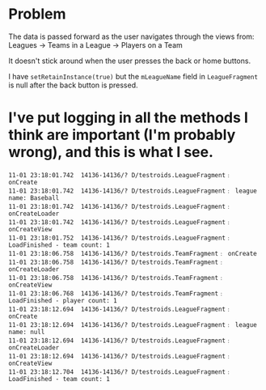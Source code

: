 Problem
=========

The data is passed forward as the user navigates through the views from:
Leagues -> Teams in a League -> Players on a Team

It doesn't stick around when the user presses the back or home buttons.

I have ```setRetainInstance(true)``` but the ```mLeagueName``` field in ```LeagueFragment``` is null
after the back button is pressed.

I've put logging in all the methods I think are important (I'm probably wrong), and this is what I see.
===
```
11-01 23:18:01.742  14136-14136/? D/testroids.LeagueFragment﹕ onCreate
11-01 23:18:01.742  14136-14136/? D/testroids.LeagueFragment﹕ league name: Baseball
11-01 23:18:01.742  14136-14136/? D/testroids.LeagueFragment﹕ onCreateLoader
11-01 23:18:01.742  14136-14136/? D/testroids.LeagueFragment﹕ onCreateView
11-01 23:18:01.752  14136-14136/? D/testroids.LeagueFragment﹕ LoadFinished - team count: 1
11-01 23:18:06.758  14136-14136/? D/testroids.TeamFragment﹕ onCreate
11-01 23:18:06.758  14136-14136/? D/testroids.TeamFragment﹕ onCreateLoader
11-01 23:18:06.758  14136-14136/? D/testroids.TeamFragment﹕ onCreateView
11-01 23:18:06.768  14136-14136/? D/testroids.TeamFragment﹕ LoadFinished - player count: 1
11-01 23:18:12.694  14136-14136/? D/testroids.LeagueFragment﹕ onCreate
11-01 23:18:12.694  14136-14136/? D/testroids.LeagueFragment﹕ league name: null
11-01 23:18:12.694  14136-14136/? D/testroids.LeagueFragment﹕ onCreateLoader
11-01 23:18:12.694  14136-14136/? D/testroids.LeagueFragment﹕ onCreateView
11-01 23:18:12.704  14136-14136/? D/testroids.LeagueFragment﹕ LoadFinished - team count: 1
```